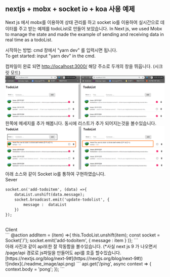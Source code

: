 ﻿## nextjs + mobx + socket io + koa 사용 예제

Next js 에서 mobx를 이용하여 상태 관리를 하고 socket io를 이용하여 실시간으로 데이터를 주고 받는 예제를 todoList로 만들어 보았습니다. 
In Next js, we used Mobx to manage the state and made the example of sending and receiving data in real time as a todoList.

시작하는 방법: cmd 창에서 "yarn dev" 를 입력시면 됩니다.  
To get started: input "yarn dev" in the cmd.

컴파일이 완료 되면 [http://localhost:3000/](http://localhost:3000/) 해당 주소로 두개의 창을 뛰웁니다. (시크릿 모드)
<br/>
![index](./readme_image/index.png)
한쪽에 메세지를 추가 해봅니다. 동시에 리스트가 추가 되어지는것을 볼수있습니다.
![add](./readme_image/add.png)
아래 소스와 같이 Socket io를 통하여 구현하였습니다.
<br/>
Sever
<br/>
```
socket.on('add-todoitem', (data) =>{
	dataList.unshift(data.message);
	socket.broadcast.emit('update-todolist', {
		message :  dataList
	})
});
```
<br/>
Client
<br/>
```
@action  addItem = (item) =>{
	this.TodoList.unshift(item);
	const  socket = Socket('/');
		socket.emit('add-todoitem', {
			message :  item
		}
)};
```
<br/>
아래 사진과 같이 api또한 잘 작동함을 볼수있습니다. 
(*사실 next js 9 가 나오면서 /page/api 경로로 js파일을 만들어도 api를 호출 할수있습니다. [https://nextjs.org/blog/next-9#](https://nextjs.org/blog/next-9#))
<br/>
![index](./readme_image/api.png)
```
api.get('/ping', async  context  => {
	context.body = 'pong';
});
```
